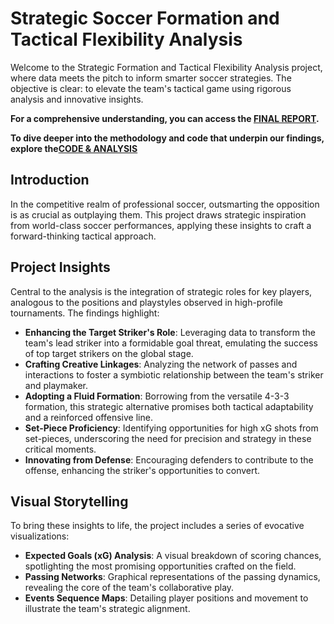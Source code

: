 # Strategic Soccer Formation and Tactical Flexibility Analysis

Welcome to the Strategic Formation and Tactical Flexibility Analysis project, where data meets the pitch to inform smarter soccer strategies. The objective is clear: to elevate the team's tactical game using rigorous analysis and innovative insights.

**For a comprehensive understanding, you can access the [FINAL REPORT](report/final_report.ipynb).**

**To dive deeper into the methodology and code that underpin our findings, explore the[CODE & ANALYSIS](report/report_with_code.ipynb)**

## Introduction

In the competitive realm of professional soccer, outsmarting the opposition is as crucial as outplaying them. This project draws strategic inspiration from world-class soccer performances, applying these insights to craft a forward-thinking tactical approach.

## Project Insights

Central to the analysis is the integration of strategic roles for key players, analogous to the positions and playstyles observed in high-profile tournaments. The findings highlight:

- **Enhancing the Target Striker's Role**: Leveraging data to transform the team's lead striker into a formidable goal threat, emulating the success of top target strikers on the global stage.
- **Crafting Creative Linkages**: Analyzing the network of passes and interactions to foster a symbiotic relationship between the team's striker and playmaker.
- **Adopting a Fluid Formation**: Borrowing from the versatile 4-3-3 formation, this strategic alternative promises both tactical adaptability and a reinforced offensive line.
- **Set-Piece Proficiency**: Identifying opportunities for high xG shots from set-pieces, underscoring the need for precision and strategy in these critical moments.
- **Innovating from Defense**: Encouraging defenders to contribute to the offense, enhancing the striker's opportunities to convert.

## Visual Storytelling

To bring these insights to life, the project includes a series of evocative visualizations:

- **Expected Goals (xG) Analysis**: A visual breakdown of scoring chances, spotlighting the most promising opportunities crafted on the field.
- **Passing Networks**: Graphical representations of the passing dynamics, revealing the core of the team's collaborative play.
- **Events Sequence Maps**: Detailing player positions and movement to illustrate the team's strategic alignment.



